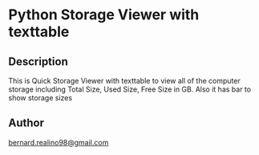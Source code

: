 # Python Storage Viewer with texttable
## Description
This is Quick Storage Viewer with texttable to view all of the computer storage including Total Size, Used Size, Free Size in GB. Also it has bar to show storage sizes

## Author
bernard.realino98@gmail.com